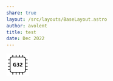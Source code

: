 ```yaml
---
share: true
layout: /src/layouts/BaseLayout.astro
author: avolent
title: test
date: Dec 2022
---
```


![chip](../../../public/images/chip.jpg)



